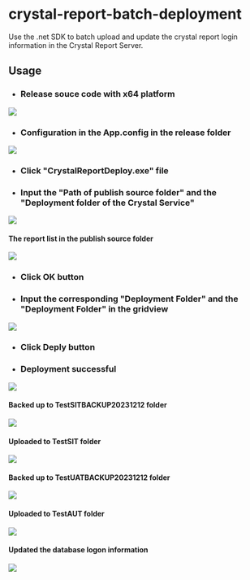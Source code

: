# crystal-report-batch-deployment
Use the .net SDK to batch upload and update the crystal report login information in the Crystal Report Server.

## Usage 
* ### Release souce code with x64 platform
![](Guideline%20Image/Capture11.PNG)

* ### Configuration in the App.config in the release folder
![](Guideline%20Image/Capture10.PNG)

* ### Click "CrystalReportDeploy.exe" file

* ### Input the "Path of publish source folder" and the "Deployment folder of the Crystal Service"
![](Guideline%20Image/Capture.PNG)

#### The report list in the publish source folder
![](Guideline%20Image/Capture4.PNG)

* ### Click OK button

* ### Input the corresponding "Deployment Folder" and the "Deployment Folder" in the gridview
![](Guideline%20Image/Capture1.PNG)

* ### Click Deply button

* ### Deployment successful
![](Guideline%20Image/Capture2.PNG)

#### Backed up to TestSITBACKUP20231212 folder
![](Guideline%20Image/Capture6.PNG)

#### Uploaded to TestSIT folder
![](Guideline%20Image/Capture5.PNG)

#### Backed up to TestUATBACKUP20231212 folder
![](Guideline%20Image/Capture8.PNG)

#### Uploaded to TestAUT folder
![](Guideline%20Image/Capture9.PNG)

#### Updated the database logon information
![](Guideline%20Image/Capture7.PNG)
